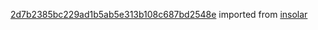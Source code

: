 [2d7b2385bc229ad1b5ab5e313b108c687bd2548e](https://github.com/insolar/insolar/commit/2d7b2385bc229ad1b5ab5e313b108c687bd2548e) imported from [insolar](https://github.com/insolar/insolar)
